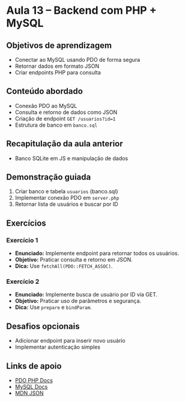 # Aula 13 – Backend com PHP + MySQL

## Objetivos de aprendizagem
- Conectar ao MySQL usando PDO de forma segura
- Retornar dados em formato JSON
- Criar endpoints PHP para consulta

## Conteúdo abordado
- Conexão PDO ao MySQL
- Consulta e retorno de dados como JSON
- Criação de endpoint `GET /usuarios?id=1`
- Estrutura de banco em `banco.sql`

## Recapitulação da aula anterior
- Banco SQLite em JS e manipulação de dados

## Demonstração guiada
1. Criar banco e tabela `usuarios` (banco.sql)
2. Implementar conexão PDO em `server.php`
3. Retornar lista de usuários e buscar por ID

## Exercícios
### Exercício 1
- **Enunciado:** Implemente endpoint para retornar todos os usuários.
- **Objetivo:** Praticar consulta e retorno em JSON.
- **Dica:** Use `fetchAll(PDO::FETCH_ASSOC)`.

### Exercício 2
- **Enunciado:** Implemente busca de usuário por ID via GET.
- **Objetivo:** Praticar uso de parâmetros e segurança.
- **Dica:** Use `prepare` e `bindParam`.

## Desafios opcionais
- Adicionar endpoint para inserir novo usuário
- Implementar autenticação simples

## Links de apoio
- [PDO PHP Docs](https://www.php.net/manual/pt_BR/book.pdo.php)
- [MySQL Docs](https://dev.mysql.com/doc/)
- [MDN JSON](https://developer.mozilla.org/pt-BR/docs/Web/JavaScript/Reference/Global_Objects/JSON)
